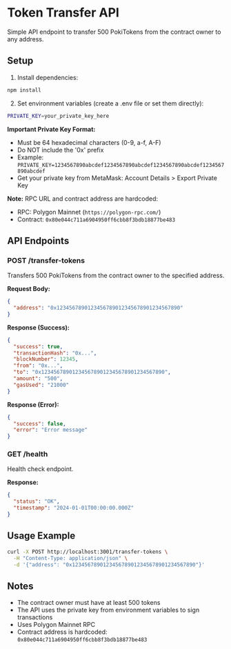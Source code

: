# Token Transfer API

Simple API endpoint to transfer 500 PokiTokens from the contract owner to any address.

## Setup

1. Install dependencies:
```bash
npm install
```

2. Set environment variables (create a .env file or set them directly):
```bash
PRIVATE_KEY=your_private_key_here
```

**Important Private Key Format:**
- Must be 64 hexadecimal characters (0-9, a-f, A-F)
- Do NOT include the '0x' prefix
- Example: `PRIVATE_KEY=1234567890abcdef1234567890abcdef1234567890abcdef1234567890abcdef`
- Get your private key from MetaMask: Account Details > Export Private Key

**Note:** RPC URL and contract address are hardcoded:
- RPC: Polygon Mainnet (`https://polygon-rpc.com/`)
- Contract: `0x80e044c711a6904950ff6cbb8f3bdb18877be483`

## API Endpoints

### POST /transfer-tokens

Transfers 500 PokiTokens from the contract owner to the specified address.

**Request Body:**
```json
{
  "address": "0x1234567890123456789012345678901234567890"
}
```

**Response (Success):**
```json
{
  "success": true,
  "transactionHash": "0x...",
  "blockNumber": 12345,
  "from": "0x...",
  "to": "0x1234567890123456789012345678901234567890",
  "amount": "500",
  "gasUsed": "21000"
}
```

**Response (Error):**
```json
{
  "success": false,
  "error": "Error message"
}
```

### GET /health

Health check endpoint.

**Response:**
```json
{
  "status": "OK",
  "timestamp": "2024-01-01T00:00:00.000Z"
}
```

## Usage Example

```bash
curl -X POST http://localhost:3001/transfer-tokens \
  -H "Content-Type: application/json" \
  -d '{"address": "0x1234567890123456789012345678901234567890"}'
```

## Notes

- The contract owner must have at least 500 tokens
- The API uses the private key from environment variables to sign transactions
- Uses Polygon Mainnet RPC
- Contract address is hardcoded: `0x80e044c711a6904950ff6cbb8f3bdb18877be483`
